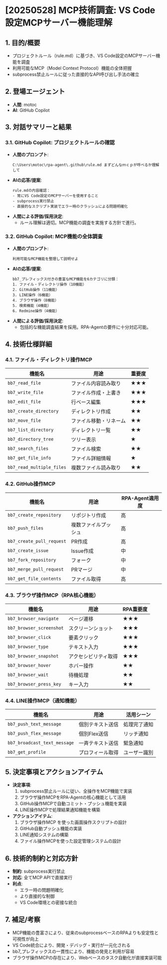 # [20250528] MCP技術調査: VS Code設定MCPサーバー機能理解

## 1. 目的/概要
*   プロジェクトルール（rule.md）に基づき、VS Code設定のMCPサーバー機能を調査
*   利用可能なMCP（Model Context Protocol）機能の全体把握
*   subprocess禁止ルールに従った直接的なAPI呼び出し手法の確立

## 2. 登場エージェント
*   **人間**: motoc
*   **AI**: GitHub Copilot

## 3. 対話サマリーと結果

### 3.1. GitHub Copilot: プロジェクトルールの確認
*   **人間のプロンプト**:
    ```
    C:\Users\motoc\rpa-agent\.github\rule.md まずどんなｍｃｐが呼べるか理解して
    ```
*   **AIの応答/提案**:
    ```
    rule.mdの内容確認：
    - 常にVS Code設定のMCPサーバーを使用すること
    - subprocess実行禁止
    - 直接的なスクリプト実装でエラー時のクラッシュによる問題明確化
    ```
*   **人間による評価/採用決定**:
    *   ルール理解は適切。MCP機能の調査を実施する方針で進行。

### 3.2. GitHub Copilot: MCP機能の全体調査
*   **人間のプロンプト**:
    ```
    利用可能なMCP機能を整理して説明せよ
    ```
*   **AIの応答/提案**:
    ```
    bb7_プレフィックス付きの豊富なMCP機能を6カテゴリに分類：
    1. ファイル・ディレクトリ操作（10機能）
    2. GitHub操作（11機能）
    3. LINE操作（6機能）
    4. ブラウザ操作（8機能）
    5. 検索機能（4機能）
    6. Redmine操作（4機能）
    ```
*   **人間による評価/採用決定**:
    *   包括的な機能調査結果を採用。RPA-Agentの要件に十分対応可能。

## 4. 技術仕様詳細

### 4.1. ファイル・ディレクトリ操作MCP
| 機能名 | 用途 | 重要度 |
|--------|------|--------|
| `bb7_read_file` | ファイル内容読み取り | ★★★ |
| `bb7_write_file` | ファイル作成・上書き | ★★★ |
| `bb7_edit_file` | 行ベース編集 | ★★★ |
| `bb7_create_directory` | ディレクトリ作成 | ★★ |
| `bb7_move_file` | ファイル移動・リネーム | ★★ |
| `bb7_list_directory` | ディレクトリ一覧 | ★★ |
| `bb7_directory_tree` | ツリー表示 | ★ |
| `bb7_search_files` | ファイル検索 | ★★ |
| `bb7_get_file_info` | ファイル詳細情報 | ★ |
| `bb7_read_multiple_files` | 複数ファイル読み取り | ★★ |

### 4.2. GitHub操作MCP
| 機能名 | 用途 | RPA-Agent適用度 |
|--------|------|----------------|
| `bb7_create_repository` | リポジトリ作成 | 高 |
| `bb7_push_files` | 複数ファイルプッシュ | 高 |
| `bb7_create_pull_request` | PR作成 | 高 |
| `bb7_create_issue` | Issue作成 | 中 |
| `bb7_fork_repository` | フォーク | 中 |
| `bb7_merge_pull_request` | PRマージ | 中 |
| `bb7_get_file_contents` | ファイル取得 | 高 |

### 4.3. ブラウザ操作MCP（RPA核心機能）
| 機能名 | 用途 | RPA重要度 |
|--------|------|----------|
| `bb7_browser_navigate` | ページ遷移 | ★★★ |
| `bb7_browser_screenshot` | スクリーンショット | ★★★ |
| `bb7_browser_click` | 要素クリック | ★★★ |
| `bb7_browser_type` | テキスト入力 | ★★★ |
| `bb7_browser_snapshot` | アクセシビリティ取得 | ★★★ |
| `bb7_browser_hover` | ホバー操作 | ★★ |
| `bb7_browser_wait` | 待機処理 | ★★ |
| `bb7_browser_press_key` | キー入力 | ★★ |

### 4.4. LINE操作MCP（通知機能）
| 機能名 | 用途 | 活用シーン |
|--------|------|----------|
| `bb7_push_text_message` | 個別テキスト送信 | 処理完了通知 |
| `bb7_push_flex_message` | 個別Flex送信 | リッチ通知 |
| `bb7_broadcast_text_message` | 一斉テキスト送信 | 緊急通知 |
| `bb7_get_profile` | プロフィール取得 | ユーザー識別 |

## 5. 決定事項とアクションアイテム
*   **決定事項**:
    1. subprocess禁止ルールに従い、全操作をMCP機能で実装
    2. ブラウザ操作MCPをRPA-Agentの核心機能として活用
    3. GitHub操作MCPで自動コミット・プッシュ機能を実装
    4. LINE操作MCPで処理結果通知機能を構築
*   **アクションアイテム**:
    1. ブラウザ操作MCP を使った画面操作スクリプトの設計
    2. GitHub自動プッシュ機能の実装
    3. LINE通知システムの構築
    4. ファイル操作MCPを使った設定管理システムの設計

## 6. 技術的制約と対応方針
*   **制約**: subprocess実行禁止
*   **対応**: 全てMCP APIで直接実行
*   **利点**: 
    - エラー時の問題明確化
    - より直接的な制御
    - VS Code環境との密接な統合

## 7. 補足/考察
*   MCP機能の豊富さにより、従来のsubprocessベースのRPAよりも安定性と可視性が向上
*   VS Code統合により、開発・デバッグ・実行が一元化される
*   bb7_プレフィックスの一貫性により、機能の発見と利用が容易
*   ブラウザ操作MCPの存在により、Webベースのタスク自動化が直接実装可能
